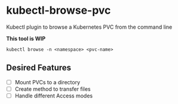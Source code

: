 # kubectl-browse-pvc
Kubectl plugin to browse a Kubernetes PVC from the command line

**This tool is WIP**
```
kubectl browse -n <namespace> <pvc-name>
```

## Desired Features
- [ ] Mount PVCs to a directory
- [ ] Create method to transfer files
- [ ] Handle different Access modes
